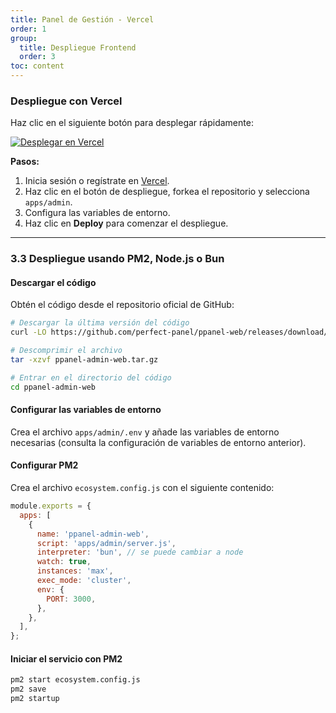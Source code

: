 ```yaml
---
title: Panel de Gestión - Vercel
order: 1
group: 
  title: Despliegue Frontend
  order: 3
toc: content
---
```


### Despliegue con Vercel

Haz clic en el siguiente botón para desplegar rápidamente:

[![Desplegar en Vercel](https://vercel.com/button)](https://vercel.com/new/clone?demo-description=PPanel%20es%20una%20herramienta%20de%20panel%20proxy%20pura%2C%20profesional%2C%20y%20perfecta%20de%20código%20abierto%2C%20diseñada%20para%20ser%20tu%20opción%20ideal%20para%20el%20aprendizaje%20y%20uso%20práctico\&demo-image=https%3A%2F%2Furlscan.io%2Fliveshot%2F%3Fwidth%3D1920%26height%3D1080%26url%3Dhttps%3A%2F%2Fadmin.ppanel.dev\&demo-title=PPanel%20Admin%20Web\&demo-url=https%3A%2F%2Fadmin.ppanel.dev%2F\&from=.\&project-name=ppanel-admin-web\&repository-name=ppanel-web\&repository-url=https%3A%2F%2Fgithub.com%2Fperfect-panel%2Fppanel-web\&root-directory=apps%2Fadmin\&skippable-integrations=1)

**Pasos:**

1. Inicia sesión o regístrate en [Vercel](https://vercel.com/).
2. Haz clic en el botón de despliegue, forkea el repositorio y selecciona `apps/admin`.
3. Configura las variables de entorno.
4. Haz clic en **Deploy** para comenzar el despliegue.

---

### **3.3 Despliegue usando PM2, Node.js o Bun**

#### Descargar el código

Obtén el código desde el repositorio oficial de GitHub:

```bash
# Descargar la última versión del código
curl -LO https://github.com/perfect-panel/ppanel-web/releases/download/v1.0.0/ppanel-admin-web.tar.gz

# Descomprimir el archivo
tar -xzvf ppanel-admin-web.tar.gz

# Entrar en el directorio del código
cd ppanel-admin-web
```

#### Configurar las variables de entorno

Crea el archivo `apps/admin/.env` y añade las variables de entorno necesarias (consulta la configuración de variables de entorno anterior).

#### Configurar PM2

Crea el archivo `ecosystem.config.js` con el siguiente contenido:

```javascript
module.exports = {
  apps: [
    {
      name: 'ppanel-admin-web',
      script: 'apps/admin/server.js',
      interpreter: 'bun', // se puede cambiar a node
      watch: true,
      instances: 'max',
      exec_mode: 'cluster',
      env: {
        PORT: 3000,
      },
    },
  ],
};
```

#### Iniciar el servicio con PM2

```bash
pm2 start ecosystem.config.js
pm2 save
pm2 startup
```

